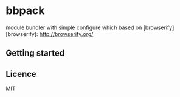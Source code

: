 # bbpack
module bundler with simple configure which based on [browserify]
[browserify]: http://browserify.org/  

## Getting started

## Licence  
MIT 